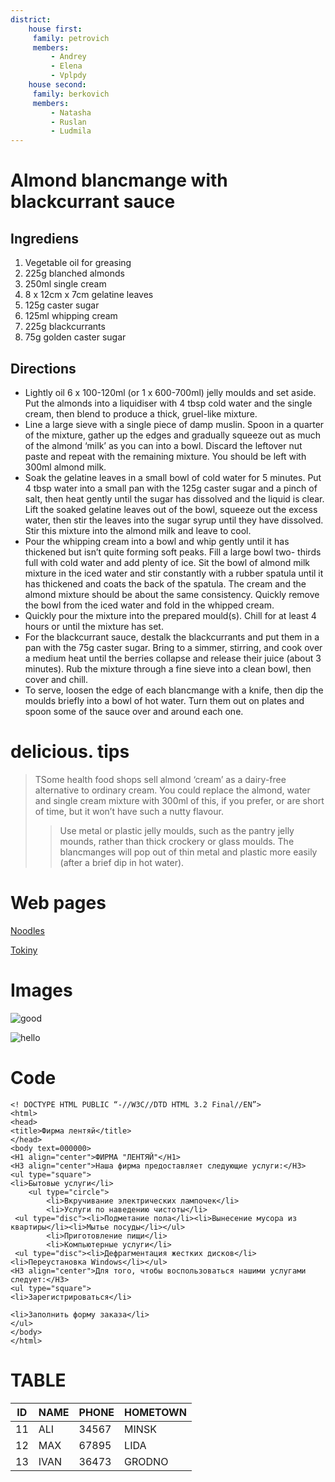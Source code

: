 ```yaml
---
district:
    house first:
     family: petrovich
     members: 
         - Andrey
         - Elena
         - Vplpdy
    house second:
     family: berkovich
     members:
         - Natasha
         - Ruslan
         - Ludmila
---
```


# Almond blancmange with blackcurrant sauce

## Ingrediens

1. Vegetable oil for greasing
2. 225g blanched almonds
3. 250ml single cream
4. 8 x 12cm x 7cm gelatine leaves
5. 125g caster sugar
6. 125ml whipping cream
7. 225g blackcurrants
8. 75g golden caster sugar

## Directions

* Lightly oil 6 x 100-120ml (or 1 x 600-700ml) jelly moulds and set aside. Put the almonds into a liquidiser with 4 tbsp cold water and the single cream, then blend to produce a thick, gruel-like mixture.
* Line a large sieve with a single piece of damp muslin. Spoon in a quarter of the mixture, gather up the edges and gradually squeeze out as much of the almond ‘milk’ as you can into a bowl. Discard the leftover nut paste and repeat with the remaining mixture. You should be left with 300ml almond milk.
* Soak the gelatine leaves in a small bowl of cold water for 5 minutes. Put 4 tbsp water into a small pan with the 125g caster sugar and a pinch of salt, then heat gently until the sugar has dissolved and the liquid is clear. Lift the soaked gelatine leaves out of the bowl, squeeze out the excess water, then stir the leaves into the sugar syrup until they have dissolved. Stir this mixture into the almond milk and leave to cool.
* Pour the whipping cream into a bowl and whip gently until it has thickened but isn’t quite forming soft peaks. Fill a large bowl two- thirds full with cold water and add plenty of ice. Sit the bowl of almond milk mixture in the iced water and stir constantly with a rubber spatula until it has thickened and coats the back of the spatula. The cream and the almond mixture should be about the same consistency. Quickly remove the bowl from the iced water and fold in the whipped cream.
* Quickly pour the mixture into the prepared mould(s). Chill for at least 4 hours or until the mixture has set.
* For the blackcurrant sauce, destalk the blackcurrants and put them in a pan with the 75g caster sugar. Bring to a simmer, stirring, and cook over a medium heat until the berries collapse and release their juice (about 3 minutes). Rub the mixture through a fine sieve into a clean bowl, then cover and chill.
* To serve, loosen the edge of each blancmange with a knife, then dip the moulds briefly into a bowl of hot water. Turn them out on plates and spoon some of the sauce over and around each one.


# delicious. tips

> TSome health food shops sell almond ‘cream’ as a dairy-free alternative to ordinary cream. You could replace the almond, water and single cream mixture with 300ml of this, if you prefer, or are short of time, but it won’t have such a nutty flavour.
>> Use metal or plastic jelly moulds, such as the pantry jelly mounds, rather than thick crockery or glass moulds. The blancmanges will pop out of thin metal and plastic more easily (after a brief dip in hot water).


# Web pages

[Noodles](https://noodles.by/r/noodles)

[Tokiny](https://tokiny.by/?utm_source=google&utm_medium=cpc&utm_campaign=tokiny&utm_content=tokiny&utm_term=%2Btokiny&roistat_referrer=&roistat_pos=&roistat=google14_g_109824465093_469021139229_%2Btokiny&gclid=CjwKCAjw_L6LBhBbEiwA4c46ug0u49umh5wD7y4nnBcU0T2AaXew4o7m2hRIJzC_V-aXqyLuUhxEzhoCmYMQAvD_BwE)

# Images

![good](http://rasfokus.ru/images/photos/medium/ff5f8ca10c05a265cb74aa36a27e8413.jpg)

![hello](https://i.pinimg.com/originals/e4/f7/5a/e4f75a8e8682efc092039611e6333603.gif)

# Code

```
<! DOCTYPE HTML PUBLIC “-//W3C//DTD HTML 3.2 Final//EN”>
<html>
<head>
<title>Фирма лентяй</title>
</head>
<body text=000000>
<H1 align="center">ФИРМА "ЛЕНТЯЙ"</H1>
<H3 align="center">Наша фирма предоставляет следующие услуги:</H3>
<ul type="square">
<li>Бытовые услуги</li>
    <ul type="circle">
        <li>Вкручивание электрических лампочек</li>
        <li>Услуги по наведению чистоты</li>
 <ul type="disc"><li>Подметание пола</li><li>Вынесение мусора из квартиры</li><li>Мытье посуды</li></ul>
        <li>Приготовление пищи</li>
        <li>Компьютерные услуги</li>
 <ul type="disc"><li>Дефрагментация жестких дисков</li><li>Переустановка Windows</li></ul> 
<H3 align="center">Для того, чтобы воспользоваться нашими услугами следует:</H3>
<ul type="square">
<li>Зарегистрироваться</li>

<li>Заполнить форму заказа</li>
</ul>
</body>
</html>
```

# TABLE

| ID | NAME | PHONE | HOMETOWN |
|----|------|-------|----------|
| 11 | ALI  | 34567 |  MINSK   |
| 12 | MAX  | 67895 |  LIDA    |
| 13 | IVAN | 36473 |  GRODNO  |
